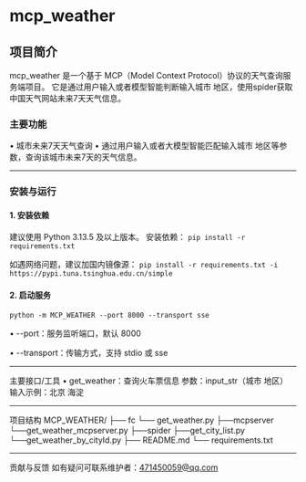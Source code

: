 # mcp_weather

## 项目简介

mcp_weather 是一个基于 MCP（Model Context Protocol）协议的天气查询服务端项目。
它是通过用户输入或者模型智能判断输入城市 地区，使用spider获取中国天气网站未来7天天气信息。

### 主要功能

•	城市未来7天天气查询
•	通过用户输入或者大模型智能匹配输入城市 地区等参数，查询该城市未来7天的天气信息。
________________________________________
### 安装与运行

#### 1. 安装依赖

建议使用 Python 3.13.5 及以上版本。
安装依赖：
`pip install -r requirements.txt`

如遇网络问题，建议加国内镜像源：
`pip install -r requirements.txt -i https://pypi.tuna.tsinghua.edu.cn/simple`

#### 2. 启动服务

`python -m MCP_WEATHER --port 8000 --transport sse`

•	--port：服务监听端口，默认 8000

•	--transport：传输方式，支持 stdio 或 sse
________________________________________
主要接口/工具
•	get_weather：查询火车票信息
		参数：input_str（城市 地区）
		输入示例：北京 海淀
________________________________________
项目结构
MCP_WEATHER/
├── fc
		└── get_weather.py
├──mcpserver
		└──get_weather_mcpserver.py
├──spider
		├──get_city_list.py
		└──get_weather_by_cityId.py
├── README.md
└── requirements.txt
________________________________________
贡献与反馈
如有疑问可联系维护者：471450059@qq.com

